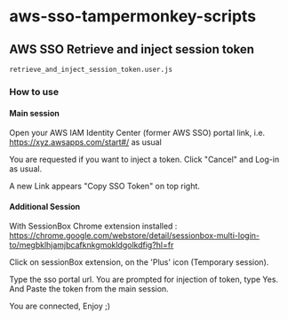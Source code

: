 # aws-sso-tampermonkey-scripts

## AWS SSO Retrieve and inject session token

`retrieve_and_inject_session_token.user.js`


### How to use

#### Main session

Open your AWS IAM Identity Center (former AWS SSO) portal link, i.e. https://xyz.awsapps.com/start#/ as usual

You are requested if you want to inject a token. Click "Cancel" and Log-in as usual.

A new Link appears "Copy SSO Token" on top right.

#### Additional Session 

With SessionBox Chrome extension installed : https://chrome.google.com/webstore/detail/sessionbox-multi-login-to/megbklhjamjbcafknkgmokldgolkdfig?hl=fr

Click on sessionBox extension, on the 'Plus' icon (Temporary session).

Type the sso portal url. 
You are prompted for injection of token, type Yes. And Paste the token from the main session.

You are connected, Enjoy ;)

